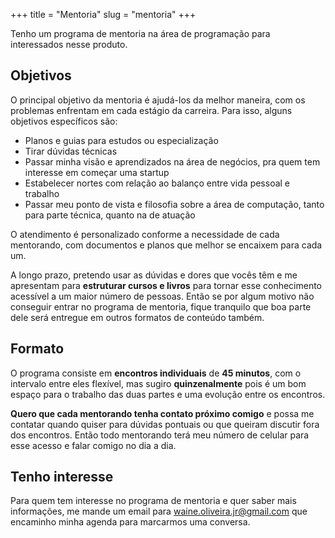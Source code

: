 +++
title = "Mentoria"
slug = "mentoria"
+++

Tenho um programa de mentoria na área de programação para interessados nesse produto.

## Objetivos

O principal objetivo da mentoria é ajudá-los da melhor maneira, com os problemas enfrentam em cada estágio da carreira.
Para isso, alguns objetivos específicos são:

- Planos e guias para estudos ou especialização
- Tirar dúvidas técnicas
- Passar minha visão e aprendizados na área de negócios, pra quem tem interesse em começar uma startup
- Estabelecer nortes com relação ao balanço entre vida pessoal e trabalho
- Passar meu ponto de vista e filosofia sobre a área de computação, tanto para parte técnica, quanto na de atuação

O atendimento é personalizado conforme a necessidade de cada mentorando, com documentos e planos que melhor se encaixem para cada um.

A longo prazo, pretendo usar as dúvidas e dores que vocês têm e me apresentam para **estruturar cursos e livros** para tornar esse conhecimento acessível a um maior número de pessoas.
Então se por algum motivo não conseguir entrar no programa de mentoria, fique tranquilo que boa parte dele será entregue em outros formatos de conteúdo também.

## Formato

O programa consiste em **encontros individuais** de **45 minutos**, com o intervalo entre eles flexível, mas sugiro **quinzenalmente** pois é um bom espaço para o trabalho das duas partes e uma evolução entre os encontros.

**Quero que cada mentorando tenha contato próximo comigo** e possa me contatar quando quiser para dúvidas pontuais ou que queiram discutir fora dos encontros.
Então todo mentorando terá meu número de celular para esse acesso e falar comigo no dia a dia.

## Tenho interesse

Para quem tem interesse no programa de mentoria e quer saber mais informações, me mande um email para [waine.oliveira.jr@gmail.com](mailto:waine.oliveira.jr@gmail.com) que encaminho minha agenda para marcarmos uma conversa.

